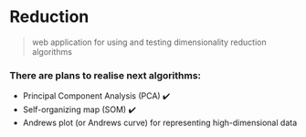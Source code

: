 # Reduction

> web application for using and testing dimensionality reduction algorithms

### There are plans to realise next algorithms:

- Principal Component Analysis (PCA) ✔️
- Self-organizing map (SOM) ✔️
- Andrews plot (or Andrews curve) for representing high-dimensional data
